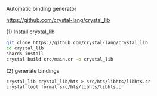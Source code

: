 Automatic binding generator

https://github.com/crystal-lang/crystal_lib

(1) Install crystal_lib

```sh
git clone https://github.com/crystal-lang/crystal_lib
cd crystal_lib
shards install
crystal build src/main.cr -o crystal_lib
```

(2) generate bindings

```
crystal_lib crystal_lib/hts > src/hts/libhts/libhts.cr
crystal tool format src/hts/libhts/libhts.cr
```

